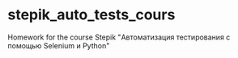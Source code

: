 # stepik_auto_tests_cours
 Homework for the course Stepik "Автоматизация тестирования с помощью Selenium и Python"
